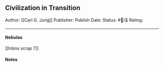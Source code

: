 ## Civilization in Transition

Author: [[Carl G. Jung]]
Publisher:
Publish Date:
Status: #💫/⏳ 
Rating:

___


#### Nebulas

[[Inbox scrap 7]]

#### Notes

